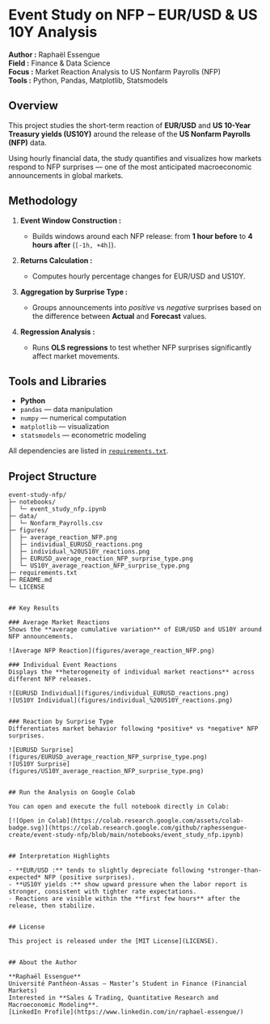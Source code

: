 # Event Study on NFP – EUR/USD & US 10Y Analysis

**Author :** Raphaël Essengue  
**Field :** Finance & Data Science  
**Focus :** Market Reaction Analysis to US Nonfarm Payrolls (NFP)  
**Tools :** Python, Pandas, Matplotlib, Statsmodels


## Overview

This project studies the short-term reaction of **EUR/USD** and **US 10-Year Treasury yields (US10Y)** around the release of the **US Nonfarm Payrolls (NFP)** data.

Using hourly financial data, the study quantifies and visualizes how markets respond to NFP surprises — one of the most anticipated macroeconomic announcements in global markets.


## Methodology

1. **Event Window Construction :**  
   - Builds windows around each NFP release: from **1 hour before** to **4 hours after** (`[-1h, +4h]`).

2. **Returns Calculation :**  
   - Computes hourly percentage changes for EUR/USD and US10Y.

3. **Aggregation by Surprise Type :**  
   - Groups announcements into *positive* vs *negative* surprises based on the difference between **Actual** and **Forecast** values.

4. **Regression Analysis :**  
   - Runs **OLS regressions** to test whether NFP surprises significantly affect market movements.


## Tools and Libraries

- **Python**
- `pandas` — data manipulation  
- `numpy` — numerical computation  
- `matplotlib` — visualization  
- `statsmodels` — econometric modeling  

All dependencies are listed in [`requirements.txt`](requirements.txt).


## Project Structure

```text
event-study-nfp/
├─ notebooks/
│  └─ event_study_nfp.ipynb
├─ data/
│  └─ Nonfarm_Payrolls.csv
├─ figures/
│  ├─ average_reaction_NFP.png
│  ├─ individual_EURUSD_reactions.png
│  ├─ individual_%20US10Y_reactions.png
│  ├─ EURUSD_average_reaction_NFP_surprise_type.png
│  └─ US10Y_average_reaction_NFP_surprise_type.png
├─ requirements.txt
├─ README.md
└─ LICENSE


## Key Results

### Average Market Reactions
Shows the **average cumulative variation** of EUR/USD and US10Y around NFP announcements.

![Average NFP Reaction](figures/average_reaction_NFP.png)

### Individual Event Reactions
Displays the **heterogeneity of individual market reactions** across different NFP releases.

![EURUSD Individual](figures/individual_EURUSD_reactions.png)
![US10Y Individual](figures/individual_%20US10Y_reactions.png)


### Reaction by Surprise Type
Differentiates market behavior following *positive* vs *negative* NFP surprises.

![EURUSD Surprise](figures/EURUSD_average_reaction_NFP_surprise_type.png)
![US10Y Surprise](figures/US10Y_average_reaction_NFP_surprise_type.png)


## Run the Analysis on Google Colab

You can open and execute the full notebook directly in Colab:

[![Open in Colab](https://colab.research.google.com/assets/colab-badge.svg)](https://colab.research.google.com/github/raphessengue-create/event-study-nfp/blob/main/notebooks/event_study_nfp.ipynb)


## Interpretation Highlights

- **EUR/USD :** tends to slightly depreciate following *stronger-than-expected* NFP (positive surprises).  
- **US10Y yields :** show upward pressure when the labor report is stronger, consistent with tighter rate expectations.  
- Reactions are visible within the **first few hours** after the release, then stabilize.


## License

This project is released under the [MIT License](LICENSE).


## About the Author

**Raphaël Essengue**  
Université Panthéon-Assas – Master’s Student in Finance (Financial Markets)
Interested in **Sales & Trading, Quantitative Research and Macroeconomic Modeling**.  
[LinkedIn Profile](https://www.linkedin.com/in/raphael-essengue/)

